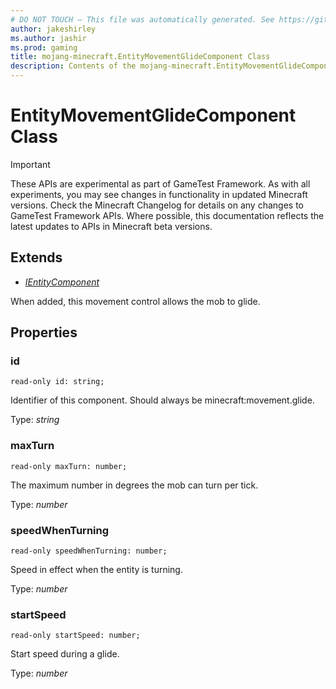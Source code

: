 ```yaml
---
# DO NOT TOUCH — This file was automatically generated. See https://github.com/Mojang/MinecraftScriptingApiDocsGenerator to modify descriptions, examples, etc.
author: jakeshirley
ms.author: jashir
ms.prod: gaming
title: mojang-minecraft.EntityMovementGlideComponent Class
description: Contents of the mojang-minecraft.EntityMovementGlideComponent class.
---
```

# EntityMovementGlideComponent Class
>[!IMPORTANT]
>These APIs are experimental as part of GameTest Framework. As with all experiments, you may see changes in functionality in updated Minecraft versions. Check the Minecraft Changelog for details on any changes to GameTest Framework APIs. Where possible, this documentation reflects the latest updates to APIs in Minecraft beta versions.

## Extends
- [*IEntityComponent*](IEntityComponent.md)

When added, this movement control allows the mob to glide.

## Properties
### **id**
`read-only id: string;`

Identifier of this component. Should always be minecraft:movement.glide.

Type: *string*


### **maxTurn**
`read-only maxTurn: number;`

The maximum number in degrees the mob can turn per tick.

Type: *number*


### **speedWhenTurning**
`read-only speedWhenTurning: number;`

Speed in effect when the entity is turning.

Type: *number*


### **startSpeed**
`read-only startSpeed: number;`

Start speed during a glide.

Type: *number*


